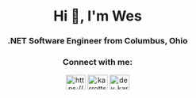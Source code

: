 <h1 align="center">Hi 👋, I'm Wes</h1>
<h3 align="center">.NET Software Engineer from Columbus, Ohio</h3>

<h3 align="center">Connect with me:</h3>
<p align="center">
<a href="https://linkedin.com/in/https://www.linkedin.com/in/wesleybmiller/" target="blank"><img align="center" src="https://cdn.jsdelivr.net/npm/simple-icons@3.0.1/icons/linkedin.svg" alt="https://www.linkedin.com/in/wesleybmiller/" height="30" width="40" /></a>
<a href="https://codepen.io/karrotts" target="blank"><img align="center" src="https://cdn.jsdelivr.net/npm/simple-icons@3.0.1/icons/codepen.svg" alt="karrotts" height="30" width="40" /></a>
<a href="https://twitter.com/dev_karrotts" target="blank"><img align="center" src="https://cdn.jsdelivr.net/npm/simple-icons@3.0.1/icons/twitter.svg" alt="dev_karrotts" height="30" width="40" /></a>
</p>
